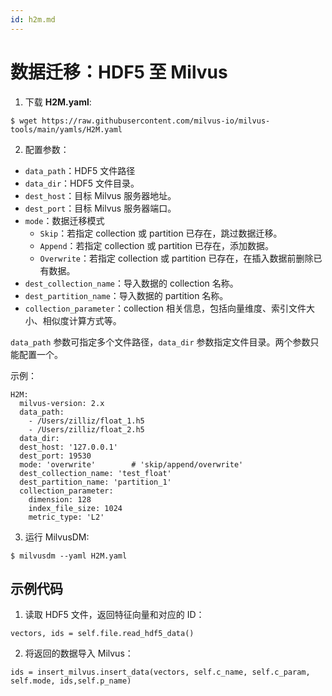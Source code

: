 ```yaml
---
id: h2m.md
---
```

# 数据迁移：HDF5 至 Milvus

1. 下载 **H2M.yaml**:

```
$ wget https://raw.githubusercontent.com/milvus-io/milvus-tools/main/yamls/H2M.yaml
```

2. 配置参数：
- `data_path`：HDF5 文件路径
- `data_dir`：HDF5 文件目录。
- `dest_host`：目标 Milvus 服务器地址。
- `dest_port`：目标 Milvus 服务器端口。
- `mode`：数据迁移模式
  - `Skip`：若指定 collection 或 partition 已存在，跳过数据迁移。
  - `Append`：若指定 collection 或 partition 已存在，添加数据。
  - `Overwrite`：若指定 collection 或 partition 已存在，在插入数据前删除已有数据。
- `dest_collection_name`：导入数据的 collection 名称。
- `dest_partition_name`：导入数据的 partition 名称。
- `collection_parameter`：collection 相关信息，包括向量维度、索引文件大小、相似度计算方式等。

<div class="alert warning">
  <code>data_path</code> 参数可指定多个文件路径，<code>data_dir</code> 参数指定文件目录。两个参数只能配置一个。
</div>

示例：
```
H2M:
  milvus-version: 2.x
  data_path:
    - /Users/zilliz/float_1.h5
    - /Users/zilliz/float_2.h5
  data_dir:
  dest_host: '127.0.0.1'
  dest_port: 19530
  mode: 'overwrite'        # 'skip/append/overwrite'
  dest_collection_name: 'test_float'
  dest_partition_name: 'partition_1'
  collection_parameter:
    dimension: 128
    index_file_size: 1024
    metric_type: 'L2'
```

3. 运行 MilvusDM:
```
$ milvusdm --yaml H2M.yaml
```

## 示例代码

1. 读取 HDF5 文件，返回特征向量和对应的 ID：

```
vectors, ids = self.file.read_hdf5_data()
```
2. 将返回的数据导入 Milvus：

```
ids = insert_milvus.insert_data(vectors, self.c_name, self.c_param, self.mode, ids,self.p_name)
```


